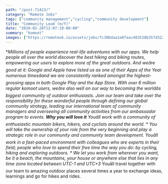 ```yaml
---
path: "/post-71423/"
category: "Remote Jobs"
tags: ["community management","cycling","community development"]
title: "Community Lead (m/f)"
date: "2019-02-28T12:07:19-08:00"
summary: "komoot"
images: ["https://remoteok.io/assets/jobs/fc30bdaa1e0faac483528b357d322a891551362839.png"]
---
```


**Millions of people experience real-life adventures with our apps. We help people all over the world discover the best hiking and biking routes, empowering our users to explore more of the great outdoors. And weâre good at it: Google and Apple have listed us as one of their Apps of the Year numerous timesâand we are consistently ranked amongst the highest-grossing apps in both Google Play and the App Store. **With over 6 million regular komoot users, weâre also well on our way to becoming the worldâs biggest community of outdoor enthusiasts. Join our team and take over the responsibility for these wonderful people through defining our global community strategy, leading our international team of community managers and overseeing all community activities from our ambassador program to events. **Why you will love it*** Youâll work with a community of enthusiastic mountain bikers, hikers, and cyclists around the world. * You will take the ownership of your role from the very beginning and play a strategic role in our community and community team development.* Youâll work in a fast-paced environment with colleagues who are experts in their field; people who love to spend their free time the way you do: by cycling, hiking and exploring outdoors. * We let you work from wherever you want, be it a beach, the mountains, your house or anywhere else that lies in any time zone located between UTC-1 and UTC+3* Youâll travel together with our team to amazing outdoor places several times a year to exchange ideas, learnings and go for hikes and rides.
